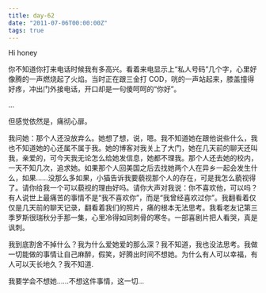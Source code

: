 ```yaml
---
title: day-62
date: "2011-07-06T00:00:00Z"
tags: true
---
```


Hi honey

你不知道你打来电话时候我有多高兴。看着来电显示上“私人号码”几个字，心里好像腾的一声燃烧起了火焰。当时正在跟三金打 COD，咣的一声站起来，膝盖撞得好疼，冲出门外接电话，开口却是一句傻呵呵的“你好”。

...

但感觉依然是，痛彻心扉。

我问她：那个人还没放弃么。她想了想，说，嗯。我不知道她在跟他说些什么，我也不知道她的心还属不属于我。她的博客对我关上了大门，她在几天前的聊天还叫我，亲爱的，可今天我无论怎么给她发信息，她都不理我。那个人还去她的校内，一天不知几次，追求她。如果那个人回美国之后去找她两个人在异乡一起会发生什么，如果……没那么多如果，小猫告诉我要藐视那个人的存在，可是我怎么藐视得了。请你给我一个可以藐视的理由好吗。请你大声对我说：你不喜欢他，可以吗？有人说世上最痛苦的事情不是“我不喜欢你”，而是“我曾经喜欢过你”。我翻看着仅仅是几天前的聊天记录，翻看着我们的照片，痛的根本无法思考。我看老友记第三季罗斯很瑞秋分手那一集，心里冷得如同刺骨的寒冬。一部喜剧片把人看哭，真是讽刺。

我到底割舍不掉什么？我为什么爱她爱的那么深？我不知道，我也没法思考。我做一切能做的事情让自己麻醉，假笑，好腾出时间不想她。为什么有人可以幸福，有人可以天长地久？我不知道.

我要学会不想她……不想这件事情，这一切…
